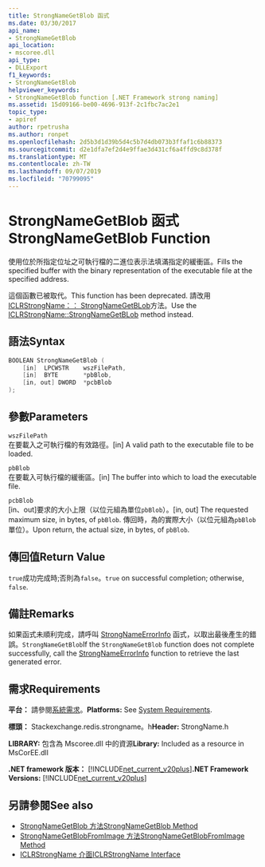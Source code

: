 ```yaml
---
title: StrongNameGetBlob 函式
ms.date: 03/30/2017
api_name:
- StrongNameGetBlob
api_location:
- mscoree.dll
api_type:
- DLLExport
f1_keywords:
- StrongNameGetBlob
helpviewer_keywords:
- StrongNameGetBlob function [.NET Framework strong naming]
ms.assetid: 15d09166-be00-4696-913f-2c1fbc7ac2e1
topic_type:
- apiref
author: rpetrusha
ms.author: ronpet
ms.openlocfilehash: 2d5b3d1d39b5d4c5b7d4db073b3ffaf1c6b88373
ms.sourcegitcommit: d2e1dfa7ef2d4e9ffae3d431cf6a4ffd9c8d378f
ms.translationtype: MT
ms.contentlocale: zh-TW
ms.lasthandoff: 09/07/2019
ms.locfileid: "70799095"
---
```

# <a name="strongnamegetblob-function"></a><span data-ttu-id="776de-102">StrongNameGetBlob 函式</span><span class="sxs-lookup"><span data-stu-id="776de-102">StrongNameGetBlob Function</span></span>
<span data-ttu-id="776de-103">使用位於所指定位址之可執行檔的二進位表示法填滿指定的緩衝區。</span><span class="sxs-lookup"><span data-stu-id="776de-103">Fills the specified buffer with the binary representation of the executable file at the specified address.</span></span>  
  
 <span data-ttu-id="776de-104">這個函數已被取代。</span><span class="sxs-lookup"><span data-stu-id="776de-104">This function has been deprecated.</span></span> <span data-ttu-id="776de-105">請改用[ICLRStrongName：： StrongNameGetBLob](../hosting/iclrstrongname-strongnamegetblob-method.md)方法。</span><span class="sxs-lookup"><span data-stu-id="776de-105">Use the [ICLRStrongName::StrongNameGetBLob](../hosting/iclrstrongname-strongnamegetblob-method.md) method instead.</span></span>  
  
## <a name="syntax"></a><span data-ttu-id="776de-106">語法</span><span class="sxs-lookup"><span data-stu-id="776de-106">Syntax</span></span>  
  
```cpp  
BOOLEAN StrongNameGetBlob (  
    [in]  LPCWSTR    wszFilePath,  
    [in]  BYTE       *pbBlob,  
    [in, out] DWORD  *pcbBlob  
);  
```  
  
## <a name="parameters"></a><span data-ttu-id="776de-107">參數</span><span class="sxs-lookup"><span data-stu-id="776de-107">Parameters</span></span>  
 `wszFilePath`  
 <span data-ttu-id="776de-108">在要載入之可執行檔的有效路徑。</span><span class="sxs-lookup"><span data-stu-id="776de-108">[in] A valid path to the executable file to be loaded.</span></span>  
  
 `pbBlob`  
 <span data-ttu-id="776de-109">在要載入可執行檔的緩衝區。</span><span class="sxs-lookup"><span data-stu-id="776de-109">[in] The buffer into which to load the executable file.</span></span>  
  
 `pcbBlob`  
 <span data-ttu-id="776de-110">[in、out]要求的大小上限（以位元組為單位`pbBlob`）。</span><span class="sxs-lookup"><span data-stu-id="776de-110">[in, out] The requested maximum size, in bytes, of `pbBlob`.</span></span> <span data-ttu-id="776de-111">傳回時，為的實際大小（以位元組為`pbBlob`單位）。</span><span class="sxs-lookup"><span data-stu-id="776de-111">Upon return, the actual size, in bytes, of `pbBlob`.</span></span>  
  
## <a name="return-value"></a><span data-ttu-id="776de-112">傳回值</span><span class="sxs-lookup"><span data-stu-id="776de-112">Return Value</span></span>  
 <span data-ttu-id="776de-113">`true`成功完成時;否則為`false`。</span><span class="sxs-lookup"><span data-stu-id="776de-113">`true` on successful completion; otherwise, `false`.</span></span>  
  
## <a name="remarks"></a><span data-ttu-id="776de-114">備註</span><span class="sxs-lookup"><span data-stu-id="776de-114">Remarks</span></span>  
 <span data-ttu-id="776de-115">如果函式未順利完成，請呼叫 [StrongNameErrorInfo](strongnameerrorinfo-function.md) 函式，以取出最後產生的錯誤。`StrongNameGetBlob`</span><span class="sxs-lookup"><span data-stu-id="776de-115">If the `StrongNameGetBlob` function does not complete successfully, call the [StrongNameErrorInfo](strongnameerrorinfo-function.md) function to retrieve the last generated error.</span></span>  
  
## <a name="requirements"></a><span data-ttu-id="776de-116">需求</span><span class="sxs-lookup"><span data-stu-id="776de-116">Requirements</span></span>  
 <span data-ttu-id="776de-117">**平台：** 請參閱[系統需求](../../get-started/system-requirements.md)。</span><span class="sxs-lookup"><span data-stu-id="776de-117">**Platforms:** See [System Requirements](../../get-started/system-requirements.md).</span></span>  
  
 <span data-ttu-id="776de-118">**標頭：** Stackexchange.redis.strongname。h</span><span class="sxs-lookup"><span data-stu-id="776de-118">**Header:** StrongName.h</span></span>  
  
 <span data-ttu-id="776de-119">**LIBRARY:** 包含為 Mscoree.dll 中的資源</span><span class="sxs-lookup"><span data-stu-id="776de-119">**Library:** Included as a resource in MsCorEE.dll</span></span>  
  
 <span data-ttu-id="776de-120">**.NET framework 版本：** [!INCLUDE[net_current_v20plus](../../../../includes/net-current-v20plus-md.md)]</span><span class="sxs-lookup"><span data-stu-id="776de-120">**.NET Framework Versions:** [!INCLUDE[net_current_v20plus](../../../../includes/net-current-v20plus-md.md)]</span></span>  
  
## <a name="see-also"></a><span data-ttu-id="776de-121">另請參閱</span><span class="sxs-lookup"><span data-stu-id="776de-121">See also</span></span>

- [<span data-ttu-id="776de-122">StrongNameGetBlob 方法</span><span class="sxs-lookup"><span data-stu-id="776de-122">StrongNameGetBlob Method</span></span>](../hosting/iclrstrongname-strongnamegetblob-method.md)
- [<span data-ttu-id="776de-123">StrongNameGetBlobFromImage 方法</span><span class="sxs-lookup"><span data-stu-id="776de-123">StrongNameGetBlobFromImage Method</span></span>](../hosting/iclrstrongname-strongnamegetblobfromimage-method.md)
- [<span data-ttu-id="776de-124">ICLRStrongName 介面</span><span class="sxs-lookup"><span data-stu-id="776de-124">ICLRStrongName Interface</span></span>](../hosting/iclrstrongname-interface.md)
